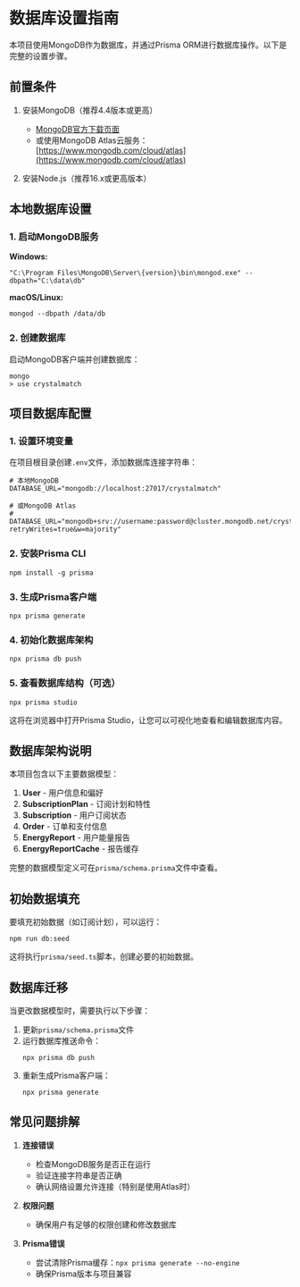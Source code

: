 # 数据库设置指南

本项目使用MongoDB作为数据库，并通过Prisma ORM进行数据库操作。以下是完整的设置步骤。

## 前置条件

1. 安装MongoDB（推荐4.4版本或更高）
   - [MongoDB官方下载页面](https://www.mongodb.com/try/download/community)
   - 或使用MongoDB Atlas云服务：[https://www.mongodb.com/cloud/atlas](https://www.mongodb.com/cloud/atlas)

2. 安装Node.js（推荐16.x或更高版本）

## 本地数据库设置

### 1. 启动MongoDB服务

**Windows:**
```
"C:\Program Files\MongoDB\Server\{version}\bin\mongod.exe" --dbpath="C:\data\db"
```

**macOS/Linux:**
```
mongod --dbpath /data/db
```

### 2. 创建数据库

启动MongoDB客户端并创建数据库：
```
mongo
> use crystalmatch
```

## 项目数据库配置

### 1. 设置环境变量

在项目根目录创建`.env`文件，添加数据库连接字符串：

```
# 本地MongoDB
DATABASE_URL="mongodb://localhost:27017/crystalmatch"

# 或MongoDB Atlas
# DATABASE_URL="mongodb+srv://username:password@cluster.mongodb.net/crystalmatch?retryWrites=true&w=majority"
```

### 2. 安装Prisma CLI

```
npm install -g prisma
```

### 3. 生成Prisma客户端

```
npx prisma generate
```

### 4. 初始化数据库架构

```
npx prisma db push
```

### 5. 查看数据库结构（可选）

```
npx prisma studio
```
这将在浏览器中打开Prisma Studio，让您可以可视化地查看和编辑数据库内容。

## 数据库架构说明

本项目包含以下主要数据模型：

1. **User** - 用户信息和偏好
2. **SubscriptionPlan** - 订阅计划和特性
3. **Subscription** - 用户订阅状态
4. **Order** - 订单和支付信息
5. **EnergyReport** - 用户能量报告
6. **EnergyReportCache** - 报告缓存

完整的数据模型定义可在`prisma/schema.prisma`文件中查看。

## 初始数据填充

要填充初始数据（如订阅计划），可以运行：

```
npm run db:seed
```

这将执行`prisma/seed.ts`脚本，创建必要的初始数据。

## 数据库迁移

当更改数据模型时，需要执行以下步骤：

1. 更新`prisma/schema.prisma`文件
2. 运行数据库推送命令：
   ```
   npx prisma db push
   ```
3. 重新生成Prisma客户端：
   ```
   npx prisma generate
   ```

## 常见问题排解

1. **连接错误**
   - 检查MongoDB服务是否正在运行
   - 验证连接字符串是否正确
   - 确认网络设置允许连接（特别是使用Atlas时）

2. **权限问题**
   - 确保用户有足够的权限创建和修改数据库

3. **Prisma错误**
   - 尝试清除Prisma缓存：`npx prisma generate --no-engine`
   - 确保Prisma版本与项目兼容 